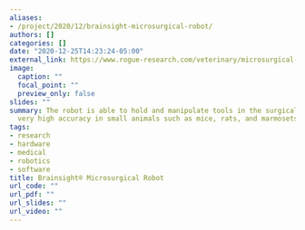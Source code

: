 ```yaml
---
aliases:
- /project/2020/12/brainsight-microsurgical-robot/
authors: []
categories: []
date: "2020-12-25T14:23:24-05:00"
external_link: https://www.rogue-research.com/veterinary/microsurgical-robot/
image:
  caption: ""
  focal_point: ""
  preview_only: false
slides: ""
summary: The robot is able to hold and manipulate tools in the surgical space with
  very high accuracy in small animals such as mice, rats, and marmosets
tags:
- research
- hardware
- medical
- robotics
- software
title: Brainsight® Microsurgical Robot
url_code: ""
url_pdf: ""
url_slides: ""
url_video: ""
---
```

